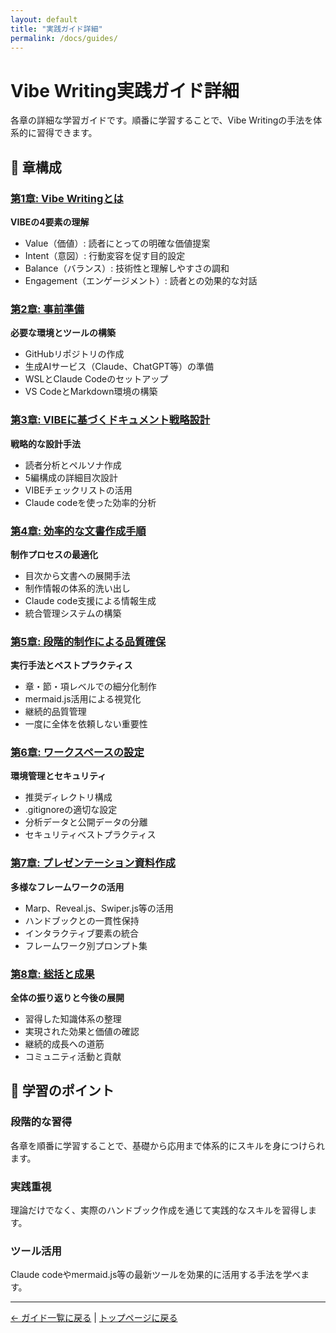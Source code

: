 ```yaml
---
layout: default
title: "実践ガイド詳細"
permalink: /docs/guides/
---
```


# Vibe Writing実践ガイド詳細

各章の詳細な学習ガイドです。順番に学習することで、Vibe Writingの手法を体系的に習得できます。

## 📖 章構成

### [第1章: Vibe Writingとは](what-is-vibe-writing.md)
**VIBEの4要素の理解**
- Value（価値）: 読者にとっての明確な価値提案
- Intent（意図）: 行動変容を促す目的設定
- Balance（バランス）: 技術性と理解しやすさの調和
- Engagement（エンゲージメント）: 読者との効果的な対話

### [第2章: 事前準備](preparation.md)
**必要な環境とツールの構築**
- GitHubリポジトリの作成
- 生成AIサービス（Claude、ChatGPT等）の準備
- WSLとClaude Codeのセットアップ
- VS CodeとMarkdown環境の構築

### [第3章: VIBEに基づくドキュメント戦略設計](vibe-strategy-design.md)
**戦略的な設計手法**
- 読者分析とペルソナ作成
- 5編構成の詳細目次設計
- VIBEチェックリストの活用
- Claude codeを使った効率的分析

### [第4章: 効率的な文書作成手順](document-creation-process.md)
**制作プロセスの最適化**
- 目次から文書への展開手法
- 制作情報の体系的洗い出し
- Claude code支援による情報生成
- 統合管理システムの構築

### [第5章: 段階的制作による品質確保](content-creation-execution.md)
**実行手法とベストプラクティス**
- 章・節・項レベルでの細分化制作
- mermaid.js活用による視覚化
- 継続的品質管理
- 一度に全体を依頼しない重要性

### [第6章: ワークスペースの設定](workspace-setup.md)
**環境管理とセキュリティ**
- 推奨ディレクトリ構成
- .gitignoreの適切な設定
- 分析データと公開データの分離
- セキュリティベストプラクティス

### [第7章: プレゼンテーション資料作成](presentation-creation-guide.md)
**多様なフレームワークの活用**
- Marp、Reveal.js、Swiper.js等の活用
- ハンドブックとの一貫性保持
- インタラクティブ要素の統合
- フレームワーク別プロンプト集

### [第8章: 総括と成果](summary.md)
**全体の振り返りと今後の展開**
- 習得した知識体系の整理
- 実現された効果と価値の確認
- 継続的成長への道筋
- コミュニティ活動と貢献

## 🎯 学習のポイント

### 段階的な習得
各章を順番に学習することで、基礎から応用まで体系的にスキルを身につけられます。

### 実践重視
理論だけでなく、実際のハンドブック作成を通じて実践的なスキルを習得します。

### ツール活用
Claude codeやmermaid.js等の最新ツールを効果的に活用する手法を学べます。

---

[← ガイド一覧に戻る](../index.md) | [トップページに戻る](../../README.md)